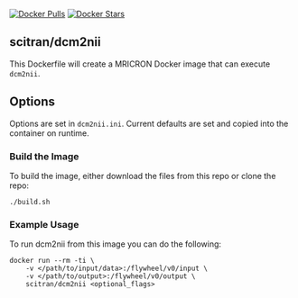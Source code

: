 [![Docker Pulls](https://img.shields.io/docker/pulls/scitran/dcm2nii.svg)](https://hub.docker.com/r/scitran/dcm2nii/)
[![Docker Stars](https://img.shields.io/docker/stars/scitran/dcm2nii.svg)](https://hub.docker.com/r/scitran/dcm2nii/)

## scitran/dcm2nii

This Dockerfile will create a MRICRON Docker image that can execute ```dcm2nii```.

## Options
Options are set in `dcm2nii.ini`. Current defaults are set and copied into the container on runtime.

### Build the Image
To build the image, either download the files from this repo or clone the repo:
```
./build.sh
```

### Example Usage ###
To run dcm2nii from this image you can do the following:
```
docker run --rm -ti \
    -v </path/to/input/data>:/flywheel/v0/input \
    -v </path/to/output>:/flywheel/v0/output \
    scitran/dcm2nii <optional_flags>
```
